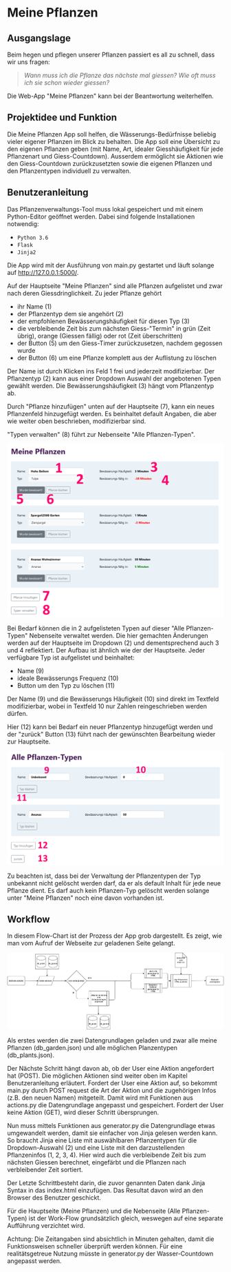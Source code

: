 # Meine Pflanzen

## Ausgangslage
Beim hegen und pflegen unserer Pflanzen passiert es all zu schnell, dass wir uns fragen:
> *Wann muss ich die Pflanze das nächste mal giessen?*
> *Wie oft muss ich sie schon wieder giessen?* 

Die Web-App "Meine Pflanzen" kann bei der Beantwortung weiterhelfen.

## Projektidee und Funktion
Die Meine Pflanzen App soll helfen, die Wässerungs-Bedürfnisse beliebig vieler eigener Pflanzen im Blick 
zu behalten. Die App soll eine Übersicht zu den eigenen Pflanzen geben (mit Name, Art, idealer Giesshäufigkeit 
für jede Pflanzenart und Giess-Countdown). Ausserdem ermöglicht sie Aktionen wie den Giess-Countdown 
zurückzusetzten sowie die eigenen Pflanzen und den Pflanzentypen individuell zu verwalten.

## Benutzeranleitung
Das Pflanzenverwaltungs-Tool muss lokal gespeichert und mit einem Python-Editor geöffnet werden. Dabei 
sind folgende Installationen notwendig:
- `Python 3.6`
- `Flask`
- `Jinja2`

Die App wird mit der Ausführung von main.py gestartet und läuft solange auf http://127.0.0.1:5000/. 

Auf der Hauptseite "Meine Pflanzen" sind alle Pflanzen aufgelistet und zwar nach deren Giessdringlichkeit. Zu jeder Pflanze gehört 
- ihr Name (1)
- der Pflanzentyp dem sie angehört (2)
- der empfohlenen Bewässerungshäufigkeit für diesen Typ (3)
- die verbleibende Zeit bis zum nächsten Giess-"Termin" in grün (Zeit übrig), orange (Giessen fällig) 
  oder rot (Zeit überschritten)
- der Button (5) um den Giess-Timer zurückzusetzen, nachdem gegossen wurde
- der Button (6) um eine Pflanze komplett aus der Auflistung zu löschen

Der Name ist durch Klicken ins Feld 1 frei und jederzeit modifizierbar. Der Pflanzentyp (2) kann aus 
einer Dropdown Auswahl der angebotenen Typen gewählt werden. Die Bewässerungshäufigkeit (3) hängt vom 
Pflanzentyp ab.

Durch "Pflanze hinzufügen" unten auf der Hauptseite (7), kann ein neues Pflanzenfeld hinzugefügt werden. 
Es beinhaltet default Angaben, die aber wie weiter oben beschrieben, modifizierbar sind.

"Typen verwalten" (8) führt zur Nebenseite "Alle Pflanzen-Typen".


![Hauptseite](meine_app/doku/Seitenuebersicht.PNG)


Bei Bedarf können die in 2 aufgelisteten Typen auf dieser "Alle Pflanzen-Typen" Nebenseite verwaltet werden.
Die hier gemachten Änderungen werden auf der Hauptseite im Dropdown (2) und dementsprechend auch 3 und 4 reflektiert.
Der Aufbau ist ähnlich wie der der Hauptseite. Jeder verfügbare Typ ist aufgelistet und beinhaltet:
- Name (9)
- ideale Bewässerungs Frequenz (10)
- Button um den Typ zu löschen (11)

Der Name (9) und die Bewässerungs Häufigkeit (10) sind direkt im Textfeld modifizierbar, wobei in Textfeld 
10 nur Zahlen reingeschrieben werden dürfen.

Hier (12) kann bei Bedarf ein neuer Pflanzentyp hinzugefügt werden und der "zurück" Button (13) führt 
nach der gewünschten Bearbeitung wieder zur Hauptseite.

![Nebenseite](meine_app/doku/Nebenseite.png)

Zu beachten ist, dass bei der Verwaltung der Pflanzentypen der Typ unbekannt nicht gelöscht werden darf, 
da er als default Inhalt für jede neue Pflanze dient. Es darf auch kein Pflanzen-Typ gelöscht werden 
solange unter "Meine Pflanzen" noch eine davon vorhanden ist.

## Workflow
In diesem Flow-Chart ist der Prozess der App grob dargestellt. Es zeigt, wie man vom Aufruf der Webseite 
zur geladenen Seite gelangt.

![Flow-Chart](meine_app/doku/Ablaufdiagramm.png)

Als erstes werden die zwei Datengrundlagen geladen und zwar alle meine Pflanzen (db_garden.json) und 
alle möglichen Planzentypen (db_plants.json).

Der Nächste Schritt hängt davon ab, ob der User eine Aktion angefordert hat (POST). Die möglichen Aktionen 
sind weiter oben im Kapitel Benutzeranleitung erläutert. Fordert der User eine Aktion auf, so bekommt 
main.py durch POST request die Art der Aktion und die zugehörigen Infos (z.B. den neuen Namen) mitgeteilt.
Damit wird mit Funktionen aus actions.py die Datengrundlage angepasst und gespeichert. 
Fordert der User keine Aktion (GET), wird dieser Schritt übersprungen.

Nun muss mittels Funktionen aus generator.py die Datengrundlage etwas umgewandelt werden, damit sie 
einfacher von Jinja gelesen werden kann.
So braucht Jinja eine Liste mit auswählbaren Pflanzentypen für die Dropdown-Auswahl (2) und eine Liste
mit den darzustellenden Pflanzeninfos (1, 2, 3, 4).
Hier wird auch die verbleibende Zeit bis zum nächsten Giessen berechnet, eingefärbt und die Pflanzen 
nach verbleibender Zeit sortiert.

Der Letzte Schrittbesteht darin, die zuvor genannten Daten dank Jinja Syntax in das index.html einzufügen.
Das Resultat davon wird an den Browser des Benutzer geschickt. 

Für die Hauptseite (Meine Pflanzen) und die Nebenseite (Alle Pflanzen-Typen) ist der Work-Flow grundsätzlich 
gleich, weswegen auf eine separate Aufführung verzichtet wird.


Achtung: Die Zeitangaben sind absichtlich in Minuten gehalten, damit die Funktionsweisen schneller
überprüft werden können. Für eine realitätsgetreue Nutzung müsste in generator.py der Wasser-Countdown 
angepasst werden.